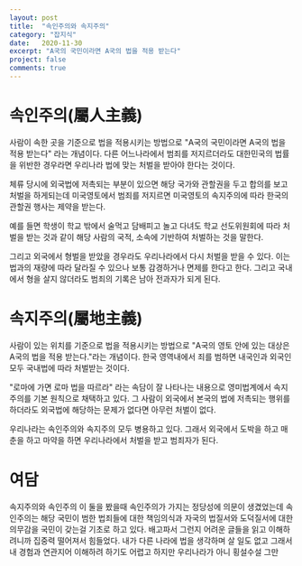 ```yaml
---
layout: post
title:  "속인주의와 속지주의"
category: "잡지식"
date:   2020-11-30
excerpt: "A국의 국민이라면 A국의 법을 적용 받는다"
project: false
comments: true
---
```


속인주의(屬人主義)
==================

사람이 속한 곳을 기준으로 법을 적용시키는 방법으로 "A국의 국민이라면 A국의 법을 적용 받는다" 라는 개념이다. 다른 어느나라에서 범죄를 저지르더라도 대한민국의 법률을 위반한 경우라면 우리나라 법에 맞는 처벌을 받아야 한다는 것이다.

체류 당시에 외국법에 저촉되는 부분이 있으면 해당 국가와 관할권을 두고 합의를 보고 처벌을 하게되는데 미국영토에서 범죄를 저지르면 미국영토의 속지주의에 따라 한국의 관할권 행사는 제약을 받는다.

예를 들면 학생이 학교 밖에서 술먹고 담배피고 놀고 다녀도 학교 선도위원회에 따라 처벌을 받는 것과 같이 해당 사람의 국적, 소속에 기반하여 처벌하는 것을 말한다.

그리고 외국에서 형벌을 받았을 경우라도 우리나라에서 다시 처벌을 받을 수 있다. 이는 법과의 재량에 따라 달라질 수 있으나 보통 감경하거나 면제를 한다고 한다. 그리고 국내에서 형을 살지 않더라도 범죄의 기록은 남아 전과자가 되게 된다.


속지주의(屬地主義)
==================

사람이 있는 위치를 기준으로 법을 적용시키는 방법으로 "A국의 영토 안에 있는 대상은 A국의 법을 적용 받는다."라는 개념이다. 한국 영역내에서 죄를 범하면 내국인과 외국인 모두 국내법에 따라 처벌받는 것이다.

"로마에 가면 로마 법을 따르라" 라는 속담이 잘 나타나는 내용으로 영미법계에서 속지주의를 기본 원칙으로 채택하고 있다. 그 사람이 외국에서 본국의 법에 저촉되는 행위를 하더라도 외국법에 해당하는 문제가 없다면 아무런 처벌이 없다. 

우리나라는 속인주의와 속지주의 모두 병용하고 있다. 그래서 외국에서 도박을 하고 매춘을 하고 마약을 하면 우리나라에서 처벌을 받고 범죄자가 된다. 


여담
=======

속지주의와 속인주의 이 둘을 봤을때 속인주의가 가지는 정당성에 의문이 생겼었는데 속인주의는 해당 국민이 범한 법죄들에 대한 책임의식과 자국의 법질서와 도덕질서에 대한 의무감을 국민이 갖는걸 기초로 하고 있다. 배고파서 그런지 어려운 글들을 읽고 이해하려니까 집중력 떨어져서 힘들었다. 내가 다른 나라에 법을 생각하며 살 일도 없고 그래서 내 경험과 연관지어 이해하려 하기도 어렵고 하지만 우리나라가 아니 횡설수설 그만
